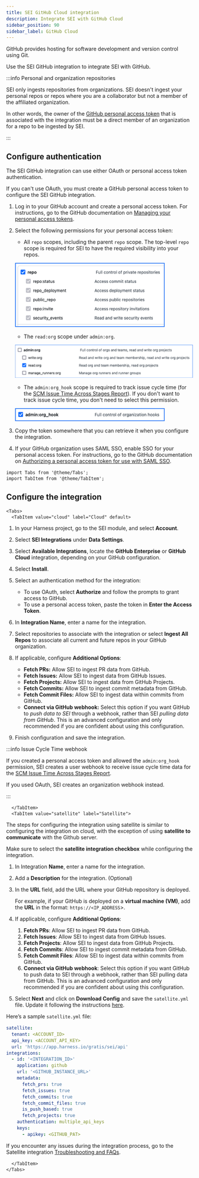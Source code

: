 ```yaml
---
title: SEI GitHub Cloud integration
description: Integrate SEI with GitHub Cloud
sidebar_position: 90
sidebar_label: GitHub Cloud
---
```


GitHub provides hosting for software development and version control using Git.

Use the SEI GitHub integration to integrate SEI with GitHub.

:::info Personal and organization repositories

SEI only ingests repositories from organizations. SEI doesn't ingest your personal repos or repos where you are a collaborator but not a member of the affiliated organization.

In other words, the owner of the [GitHub personal access token](https://docs.github.com/en/authentication/keeping-your-account-and-data-secure/managing-your-personal-access-tokens) that is associated with the integration must be a direct member of an organization for a repo to be ingested by SEI.

:::

## Configure authentication

The SEI GitHub integration can use either OAuth or personal access token authentication.

If you can't use OAuth, you must create a GitHub personal access token to configure the SEI GitHub integration.

1. Log in to your GitHub account and create a personal access token. For instructions, go to the GitHub documentation on [Managing your personal access tokens](https://docs.github.com/en/authentication/keeping-your-account-and-data-secure/managing-your-personal-access-tokens).
2. Select the following permissions for your personal access token:

   * All `repo` scopes, including the parent `repo` scope. The top-level `repo` scope is required for SEI to have the required visibility into your repos.

   ![The repo scope selections for a GitHub personal access token.](../static/github-token-scope1.png)

   * The `read:org` scope under `admin:org`.

   ![The admin:org scope selections for a GitHub personal access token.](../static/github-token-scope2.png)

   * The `admin:org_hook` scope is required to track issue cycle time (for the [SCM Issue Time Across Stages Report](/docs/software-engineering-insights/sei-metrics-and-reports/velocity-metrics-reports/scm-reports)). If you don't want to track issue cycle time, you don't need to select this permission.

   ![The admin:org_hook scope selections for a GitHub personal access token.](../static/github-token-scope3.png)

3. Copy the token somewhere that you can retrieve it when you configure the integration.
4. If your GitHub organization uses SAML SSO, enable SSO for your personal access token. For instructions, go to the GitHub documentation on [Authorizing a personal access token for use with SAML SSO](https://docs.github.com/en/enterprise-cloud@latest/authentication/authenticating-with-saml-single-sign-on/authorizing-a-personal-access-token-for-use-with-saml-single-sign-on).

```mdx-code-block
import Tabs from '@theme/Tabs';
import TabItem from '@theme/TabItem';
```

## Configure the integration

```mdx-code-block
<Tabs>
  <TabItem value="cloud" label="Cloud" default>
```

1. In your Harness project, go to the SEI module, and select **Account**.
2. Select **SEI Integrations** under **Data Settings**.
3. Select **Available Integrations**, locate the **GitHub Enterprise** or **GitHub Cloud** integration, depending on your GitHub configuration.
4. Select **Install**.
5. Select an authentication method for the integration:

   * To use OAuth, select **Authorize** and follow the prompts to grant access to GitHub.
   * To use a personal access token, paste the token in **Enter the Access Token**.

6. In **Integration Name**, enter a name for the integration.
7. Select repositories to associate with the integration or select **Ingest All Repos** to associate all current and future repos in your GitHub organization.
8. If applicable, configure **Additional Options**:

   * **Fetch PRs:** Allow SEI to ingest PR data from GitHub.
   * **Fetch Issues:** Allow SEI to ingest data from GitHub Issues.
   * **Fetch Projects:** Allow SEI to ingest data from GitHub Projects.
   * **Fetch Commits:** Allow SEI to ingest commit metadata from GitHub.
   * **Fetch Commit Files:** Allow SEI to ingest data within commits from GitHub.
   * **Connect via GitHub webhook:** Select this option if you want GitHub to *push data to SEI* through a webhook, rather than SEI *pulling data from GitHub*. This is an advanced configuration and only recommended if you are confident about using this configuration.

9. Finish configuration and save the integration.

:::info Issue Cycle Time webhook

If you created a personal access token and allowed the `admin:org_hook` permission, SEI creates a user webhook to receive issue cycle time data for the [SCM Issue Time Across Stages Report](/docs/software-engineering-insights/sei-metrics-and-reports/velocity-metrics-reports/issues-reports.md).

If you used OAuth, SEI creates an organization webhook instead.

:::

```mdx-code-block
  </TabItem>
  <TabItem value="satellite" label="Satellite">
```

The steps for configuring the integration using satellite is similar to configuring the integration on cloud, with the exception of using **satellite to communicate** with the Github server.

Make sure to select the **satellite integration checkbox** while configuring the integration.

1. In Integration **Name**, enter a name for the integration.
2. Add a **Description** for the integration. (Optional)
3. In the **URL** field, add the URL where your GitHub repository is deployed. 
   
   For example, if your GitHub is deployed on a **virtual machine (VM)**, add the **URL** in the format: `https://<IP_ADDRESS`>.
4. If applicable, configure **Additional Options**:
   1. **Fetch PRs**: Allow SEI to ingest PR data from GitHub.
   2. **Fetch Issues**: Allow SEI to ingest data from GitHub Issues.
   3. **Fetch Projects**: Allow SEI to ingest data from GitHub Projects.
   4. **Fetch Commits**: Allow SEI to ingest commit metadata from GitHub.
   5. **Fetch Commit Files**: Allow SEI to ingest data within commits from GitHub.
   6. **Connect via GitHub webhook**: Select this option if you want GitHub to push data to SEI through a webhook, rather than SEI pulling data from GitHub. This is an advanced configuration and only recommended if you are confident about using this configuration.
5. Select **Next** and click on **Download Config** and save the `satellite.yml` file. Update it following the instructions [here](/docs/software-engineering-insights/sei-ingestion-satellite/satellite-overview).

Here’s a sample `satellite.yml` file:

```yaml
satellite:
  tenant: <ACCOUNT_ID>
  api_key: <ACCOUNT_API_KEY>
  url: 'https://app.harness.io/gratis/sei/api'
integrations:
  - id: '<INTEGRATION_ID>'
    application: github
    url: '<GITHUB_INSTANCE_URL>'
    metadata:
      fetch_prs: true
      fetch_issues: true
      fetch_commits: true
      fetch_commit_files: true
      is_push_based: true
      fetch_projects: true
    authentication: multiple_api_keys
    keys:
      - apikey: <GITHUB_PAT>

```

If you encounter any issues during the integration process, go to the Satellite integration [Troubleshooting and FAQs](/docs/software-engineering-insights/sei-ingestion-satellite/satellite-troubleshooting-and-faqs).

```mdx-code-block
  </TabItem>
</Tabs>
```